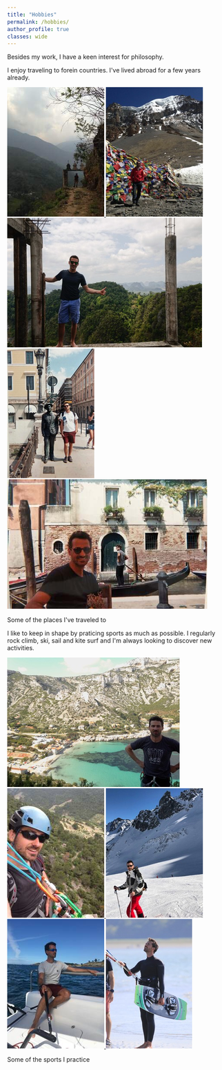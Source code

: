 ```yaml
---
title: "Hobbies"
permalink: /hobbies/
author_profile: true
classes: wide
---
```


Besides my work, I have a keen interest for philosophy.


I enjoy traveling to forein countries. I've lived abroad for a few years already.

<div class="gallery-scroll">
  <a href="/images/sports/travels-1.jpg" title="Presenting at EMVA 2022, Cork Ireland" class="image-popup">
    <img class="gallery-img" src="/images/sports/thumbnails/travels-1.JPG" alt="Presenting at EMVA 2022, Cork Ireland">
  </a>
  <a href="/images/sports/travels-2.jpg" title="Hiking the Anapurnas in Nepal" class="image-popup">
    <img class="gallery-img" src="/images/sports/thumbnails/travels-2.JPG" alt="Hiking the Anapurnas in Nepal">
  </a>
  <a href="/images/sports/travels-3.jpg" title="Travel in India" class="image-popup">
    <img class="gallery-img" src="/images/sports/thumbnails/travels-3.JPG" alt="Travel in India">
  </a>
  <a href="/images/sports/travels-4.jpg" title="Visiting Trieste" class="image-popup">
    <img class="gallery-img" src="/images/sports/thumbnails/travels-4.JPG" alt="Visiting Trieste">
  </a>
  <a href="/images/sports/travels-5.jpg" title="Visiting Venise" class="image-popup">
    <img class="gallery-img" src="/images/sports/thumbnails/travels-5.JPG" alt="Visiting Venise">
  </a>
</div>
<p class="gallery-caption">Some of the places I've traveled to</p>

I like to keep in shape by praticing sports as much as possible. I regularly rock climb, ski, sail and kite surf and I'm always looking to discover new activities.

<div class="gallery-scroll">
  <a href="/images/sports/sports-1.jpg" title="Climbing the Calanques" class="image-popup">
    <img class="gallery-img" src="/images/sports/thumbnails/sports-1.JPG" alt="Climbing in the Calanques">
  </a>
  <a href="/images/sports/sports-2.jpg" title="Rock climbing" class="image-popup">
    <img class="gallery-img" src="/images/sports/thumbnails/sports-2.JPG" alt="Rock climbing">
  </a>
  <a href="/images/sports/sports-3.jpg" title="Skiing the Alps" class="image-popup">
    <img class="gallery-img" src="/images/sports/thumbnails/sports-3.JPG" alt="Skiing the Alps">
  </a>
  <a href="/images/sports/sports-4.jpg" title="Sailing in Brittany" class="image-popup">
    <img class="gallery-img" src="/images/sports/thumbnails/sports-4.JPG" alt="Sailing in Brittany">
  </a>
  <a href="/images/sports/sports-5.jpg" title="Kite surfing" class="image-popup">
    <img class="gallery-img" src="/images/sports/thumbnails/sports-5.JPG" alt="Kite surfing">
  </a>
</div>
<p class="gallery-caption">Some of the sports I practice</p>
